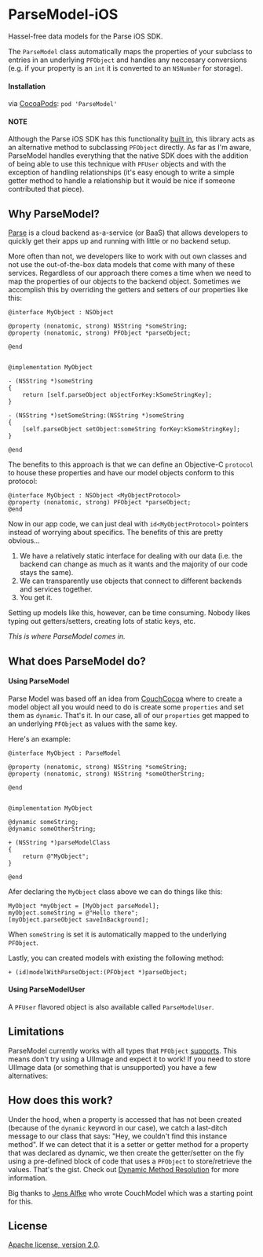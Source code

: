 ParseModel-iOS
==============

Hassel-free data models for the Parse iOS SDK.

The `ParseModel` class automatically maps the properties of your subclass to entries in an underlying `PFObject` and handles any neccesary conversions (e.g. if your property is an `int` it is converted to an `NSNumber` for storage).

#### Installation

via [CocoaPods](http://cocoapods.org/): `pod 'ParseModel'`

#### NOTE

Although the Parse iOS SDK has this functionality [built in](http://blog.parse.com/2013/03/22/stay-classy-objective-c-introducing-native-subclasses-for-parse-objects/), this library acts as an alternative method to subclassing `PFObject` directly. As far as I'm aware, ParseModel handles everything that the native SDK does with the addition of being able to use this technique with `PFUser` objects and with the exception of handling relationships (it's easy enough to write a simple getter method to handle a relationship but it would be nice if someone contributed that piece).

## Why ParseModel?

[Parse](https://parse.com/) is a cloud backend as-a-service (or BaaS) that allows developers to quickly get their apps up and running with little or no backend setup.

More often than not, we developers like to work with out own classes and not use the out-of-the-box data models that come with many of these services. Regardless of our approach there comes a time when we need to map the properties of our objects to the backend object. Sometimes we accomplish this by overriding the getters and setters of our properties like this:

```obc-c
@interface MyObject : NSObject

@property (nonatomic, strong) NSString *someString;
@property (nonatomic, strong) PFObject *parseObject;

@end


@implementation MyObject

- (NSString *)someString
{
    return [self.parseObject objectForKey:kSomeStringKey];
}

- (NSString *)setSomeString:(NSString *)someString
{
    [self.parseObject setObject:someString forKey:kSomeStringKey];
}

@end
``` 

The benefits to this approach is that we can define an Objective-C `protocol` to house these properties and have our model objects conform to this protocol:

```obc-c
@interface MyObject : NSObject <MyObjectProtocol>
@property (nonatomic, strong) PFObject *parseObject;
@end
```

Now in our app code, we can just deal with `id<MyObjectProtocol>` pointers instead of worrying about specifics. The benefits of this are pretty obvious…

1. We have a relatively static interface for dealing with our data (i.e. the backend can change as much as it wants and the majority of our code stays the same).
2. We can transparently use objects that connect to different backends and services together.
3. You get it.

Setting up models like this, however, can be time consuming. Nobody likes typing out getters/setters, creating lots of static keys, etc. 

*This is where ParseModel comes in.*


## What does ParseModel do?

#### Using ParseModel

Parse Model was based off an idea from [CouchCocoa](https://github.com/couchbaselabs/CouchCocoa) where to create a model object all you would need to do is create some `properties` and set them as `dynamic`. That's it. In our case, all of our `properties` get mapped to an underlying `PFObject` as values with the same key.

Here's an example:


```obc-c
@interface MyObject : ParseModel

@property (nonatomic, strong) NSString *someString;
@property (nonatomic, strong) NSString *someOtherString;

@end


@implementation MyObject

@dynamic someString;
@dynamic someOtherString;

+ (NSString *)parseModelClass
{
    return @"MyObject";
}

@end
``` 

Afer declaring the `MyObject` class above we can do things like this:

```obc-c
MyObject *myObject = [MyObject parseModel];
myObject.someString = @"Hello there";
[myObject.parseObject saveInBackground];
```

When `someString` is set it is automatically mapped to the underlying `PFObject`.

Lastly, you can created models with existing the following method:

```obc-c
+ (id)modelWithParseObject:(PFObject *)parseObject;
```

#### Using ParseModelUser

A `PFUser` flavored object is also available called `ParseModelUser`.
 
## Limitations

ParseModel currently works with all types that `PFObject` [supports](https://parse.com/docs/ios_guide#objects-types/iOS). This means don't try using a UIImage and expect it to work! If you need to store UIImage data (or something that is unsupported) you have a few alternatives:

## How does this work?

Under the hood, when a property is accessed that has not been created (because of the `dynamic` keyword in our case), we catch a last-ditch message to our class that says: "Hey, we couldn't find this instance method". If we can detect that it is a setter or getter method for a property that was declared as dynamic, we then create the getter/setter on the fly using a pre-defined block of code that uses a `PFObject` to store/retrieve the values. That's the gist. Check out [Dynamic Method Resolution](https://developer.apple.com/library/ios/#documentation/cocoa/conceptual/ObjCRuntimeGuide/Articles/ocrtDynamicResolution.html) for more information.

Big thanks to [Jens Alfke](https://github.com/snej) who wrote CouchModel which was a starting point for this.

## License

[Apache license, version 2.0](http://www.apache.org/licenses/LICENSE-2.0.html).

